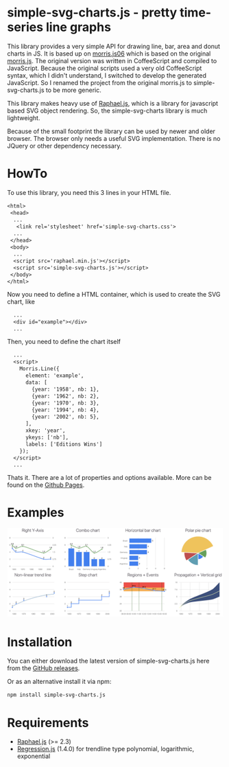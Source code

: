 # simple-svg-charts.js - pretty time-series line graphs

This library provides a very simple API for drawing line, bar, area and donut charts in JS. It is based up on [morris.js06](https://github.com/pierresh/morris.js) which is based on the original [morris.js](https://github.com/morrisjs/morris.js). The original version was written in CoffeeScript and compiled to JavaScript. Because the original scripts used a very old
CoffeeScript syntax, which I didn't understand, I switched to develop the generated JavaScript. So I renamed the project from the original morris.js to simple-svg-charts.js to be more generic.

This library makes heavy use of [Raphael.js](https://github.com/DmitryBaranovskiy/raphael), which is a library for javascript based SVG object rendering. So, the simple-svg-charts library is much lightweight. 

Because of the small footprint the library can be used by newer and older browser. The browser only needs a useful SVG implementation. There is no JQuery or other dependency necessary.

# HowTo

To use this library, you need this 3 lines in your HTML file.

```
<html>
 <head>
  ...
   <link rel='stylesheet' href='simple-svg-charts.css'>
  ...
 </head>
 <body>
  ...
  <script src='raphael.min.js'></script>
  <script src='simple-svg-charts.js'></script>
 </body>
</html>
```

Now you need to define a HTML container, which is used to create the SVG chart, like

```
  ...
  <div id="example"></div>
  ...
```

Then, you need to define the chart itself


```
  ...
  <script>
    Morris.Line({
      element: 'example',
      data: [
        {year: '1958', nb: 1},
        {year: '1962', nb: 2},
        {year: '1970', nb: 3},
        {year: '1994', nb: 4},
        {year: '2002', nb: 5},
      ],
      xkey: 'year',
      ykeys: ['nb'],
      labels: ['Editions Wins']
    });
  </script>
  ...
```

Thats it. There are a lot of properties and options available. More can be found on the [Github Pages](https://trickert76.github.io/simple-svg-charts.js/).

# Examples

![examples](docs/examples.png)


# Installation

You can either download the latest version of simple-svg-charts.js here from the [GitHub releases](https://github.com/trickert76/simple-svg-charts.js/releases/latest).

Or as an alternative install it via npm:

```bash
npm install simple-svg-charts.js
```

# Requirements

- [Raphael.js](http://raphaeljs.com/) (>= 2.3)
- [Regression.js](https://github.com/Tom-Alexander/regression-js/releases/tag/1.4.0) (1.4.0) for trendline type polynomial, logarithmic, exponential

